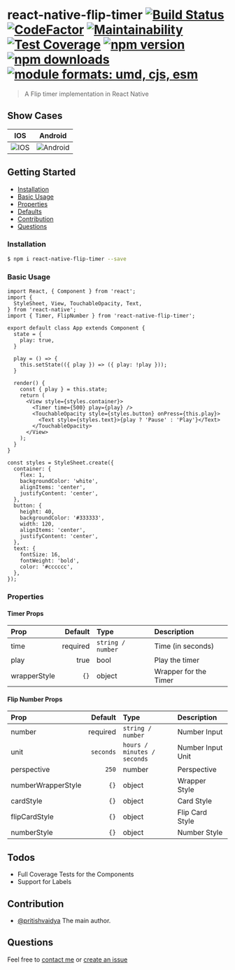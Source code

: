 # react-native-flip-timer [![Build Status](https://travis-ci.com/pritishvaidya/react-native-flip-timer.svg?branch=master)](https://travis-ci.com/pritishvaidya/react-native-flip-timer) [![CodeFactor](https://www.codefactor.io/repository/github/pritishvaidya/react-native-flip-timer/badge)](https://www.codefactor.io/repository/github/pritishvaidya/react-native-flip-timer) [![Maintainability](https://api.codeclimate.com/v1/badges/997a75c022750058ad6a/maintainability)](https://codeclimate.com/github/pritishvaidya/react-native-flip-timer/maintainability) [![Test Coverage](https://api.codeclimate.com/v1/badges/997a75c022750058ad6a/test_coverage)](https://codeclimate.com/github/pritishvaidya/react-native-flip-timer/test_coverage) [![npm version](https://badge.fury.io/js/react-native-flip-timer.svg)](https://badge.fury.io/js/react-native-flip-timer) [![npm downloads](https://img.shields.io/npm/dt/react-native-flip-timer.svg)](https://npm-stat.com/charts.html?package=react-native-flip-timer&from=2018-02-17&to=2018-12-28) <a href="https://github.com/pritishvaidya/react-native-flip-timer/blob/master/README.md"><img src="https://img.shields.io/badge/module%20formats-umd%2C%20cjs%2C%20esm-green.svg" alt="module formats: umd, cjs, esm"></a>
> A Flip timer implementation in React Native

## Show Cases
IOS            |  Android
:-------------------------:|:-------------------------:
![IOS](https://media.giphy.com/media/BLs443ghS1AYHZwqc2/giphy.gif)  |  ![Android](https://media.giphy.com/media/vNpcUecdRzYazzhnK1/giphy.gif)

## Getting Started

- [Installation](#installation)
- [Basic Usage](#basic-usage)
- [Properties](#properties)
- [Defaults](#defaults)
- [Contribution](#contribution)
- [Questions](#questions)

### Installation

```bash
$ npm i react-native-flip-timer --save
```

### Basic Usage
```
import React, { Component } from 'react';
import {
  StyleSheet, View, TouchableOpacity, Text,
} from 'react-native';
import { Timer, FlipNumber } from 'react-native-flip-timer';

export default class App extends Component {
  state = {
    play: true,
  }

  play = () => {
    this.setState(({ play }) => ({ play: !play }));
  }

  render() {
    const { play } = this.state;
    return (
      <View style={styles.container}>
        <Timer time={500} play={play} />
        <TouchableOpacity style={styles.button} onPress={this.play}>
          <Text style={styles.text}>{play ? 'Pause' : 'Play'}</Text>
        </TouchableOpacity>
      </View>
    );
  }
}

const styles = StyleSheet.create({
  container: {
    flex: 1,
    backgroundColor: 'white',
    alignItems: 'center',
    justifyContent: 'center',
  },
  button: {
    height: 40,
    backgroundColor: '#333333',
    width: 120,
    alignItems: 'center',
    justifyContent: 'center',
  },
  text: {
    fontSize: 16,
    fontWeight: 'bold',
    color: '#cccccc',
  },
});
```

### Properties
#### Timer Props
| Prop  | Default  | Type | Description |
| :------------ |---------------:| :---------------| :-----|
| time | required | `string / number` | Time (in seconds) |
| play | true | bool | Play the timer |
| wrapperStyle | `{}` | object | Wrapper for the Timer |

#### Flip Number Props
| Prop  | Default  | Type | Description |
| :------------ |---------------:| :---------------| :-----|
| number | required | `string / number` | Number Input |
| unit | `seconds` | `hours / minutes / seconds` | Number Input Unit |
| perspective | `250` | number | Perspective |
| numberWrapperStyle | `{}` | object | Wrapper Style |
| cardStyle | `{}` | object | Card Style |
| flipCardStyle | `{}` | object | Flip Card Style |
| numberStyle | `{}` | object | Number Style |

## Todos
- Full Coverage Tests for the Components
- Support for Labels

## Contribution

- [@pritishvaidya](mailto:pritishvaidya94@gmail.com) The main author.

## Questions

Feel free to [contact me](mailto:pritishvaidya94@gmail.com) or [create an issue](https://github.com/pritishvaidya/react-native-flip-timer/issues/new)

